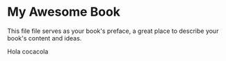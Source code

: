 # My Awesome Book

This file file serves as your book's preface, a great place to describe your book's content and ideas.

Hola cocacola
